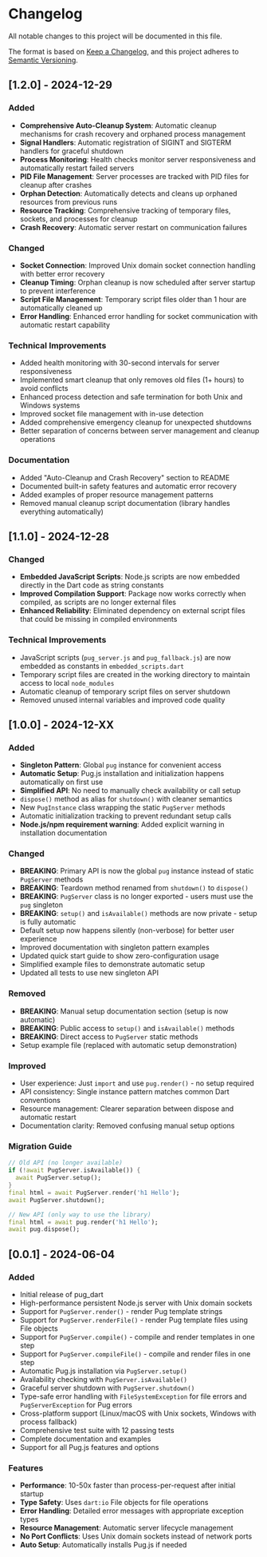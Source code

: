 # Changelog

All notable changes to this project will be documented in this file.

The format is based on [Keep a Changelog](https://keepachangelog.com/en/1.0.0/),
and this project adheres to [Semantic Versioning](https://semver.org/spec/v2.0.0.html).

## [1.2.0] - 2024-12-29

### Added
- **Comprehensive Auto-Cleanup System**: Automatic cleanup mechanisms for crash recovery and orphaned process management
- **Signal Handlers**: Automatic registration of SIGINT and SIGTERM handlers for graceful shutdown
- **Process Monitoring**: Health checks monitor server responsiveness and automatically restart failed servers
- **PID File Management**: Server processes are tracked with PID files for cleanup after crashes
- **Orphan Detection**: Automatically detects and cleans up orphaned resources from previous runs
- **Resource Tracking**: Comprehensive tracking of temporary files, sockets, and processes for cleanup
- **Crash Recovery**: Automatic server restart on communication failures

### Changed
- **Socket Connection**: Improved Unix domain socket connection handling with better error recovery
- **Cleanup Timing**: Orphan cleanup is now scheduled after server startup to prevent interference
- **Script File Management**: Temporary script files older than 1 hour are automatically cleaned up
- **Error Handling**: Enhanced error handling for socket communication with automatic restart capability

### Technical Improvements
- Added health monitoring with 30-second intervals for server responsiveness
- Implemented smart cleanup that only removes old files (1+ hours) to avoid conflicts
- Enhanced process detection and safe termination for both Unix and Windows systems
- Improved socket file management with in-use detection
- Added comprehensive emergency cleanup for unexpected shutdowns
- Better separation of concerns between server management and cleanup operations

### Documentation
- Added "Auto-Cleanup and Crash Recovery" section to README
- Documented built-in safety features and automatic error recovery
- Added examples of proper resource management patterns
- Removed manual cleanup script documentation (library handles everything automatically)

## [1.1.0] - 2024-12-28

### Changed
- **Embedded JavaScript Scripts**: Node.js scripts are now embedded directly in the Dart code as string constants
- **Improved Compilation Support**: Package now works correctly when compiled, as scripts are no longer external files
- **Enhanced Reliability**: Eliminated dependency on external script files that could be missing in compiled environments

### Technical Improvements
- JavaScript scripts (`pug_server.js` and `pug_fallback.js`) are now embedded as constants in `embedded_scripts.dart`
- Temporary script files are created in the working directory to maintain access to local `node_modules`
- Automatic cleanup of temporary script files on server shutdown
- Removed unused internal variables and improved code quality

## [1.0.0] - 2024-12-XX

### Added
- **Singleton Pattern**: Global `pug` instance for convenient access
- **Automatic Setup**: Pug.js installation and initialization happens automatically on first use
- **Simplified API**: No need to manually check availability or call setup
- `dispose()` method as alias for `shutdown()` with cleaner semantics
- New `PugInstance` class wrapping the static `PugServer` methods
- Automatic initialization tracking to prevent redundant setup calls
- **Node.js/npm requirement warning**: Added explicit warning in installation documentation

### Changed
- **BREAKING**: Primary API is now the global `pug` instance instead of static `PugServer` methods
- **BREAKING**: Teardown method renamed from `shutdown()` to `dispose()` 
- **BREAKING**: `PugServer` class is no longer exported - users must use the `pug` singleton
- **BREAKING**: `setup()` and `isAvailable()` methods are now private - setup is fully automatic
- Default setup now happens silently (non-verbose) for better user experience
- Improved documentation with singleton pattern examples
- Updated quick start guide to show zero-configuration usage
- Simplified example files to demonstrate automatic setup
- Updated all tests to use new singleton API

### Removed
- **BREAKING**: Manual setup documentation section (setup is now automatic)
- **BREAKING**: Public access to `setup()` and `isAvailable()` methods
- **BREAKING**: Direct access to `PugServer` static methods
- Setup example file (replaced with automatic setup demonstration)

### Improved
- User experience: Just `import` and use `pug.render()` - no setup required
- API consistency: Single instance pattern matches common Dart conventions
- Resource management: Clearer separation between dispose and automatic restart
- Documentation clarity: Removed confusing manual setup options

### Migration Guide
```dart
// Old API (no longer available)
if (!await PugServer.isAvailable()) {
  await PugServer.setup();
}
final html = await PugServer.render('h1 Hello');
await PugServer.shutdown();

// New API (only way to use the library)
final html = await pug.render('h1 Hello');
await pug.dispose();
```

## [0.0.1] - 2024-06-04

### Added
- Initial release of pug_dart
- High-performance persistent Node.js server with Unix domain sockets
- Support for `PugServer.render()` - render Pug template strings
- Support for `PugServer.renderFile()` - render Pug template files using File objects
- Support for `PugServer.compile()` - compile and render templates in one step
- Support for `PugServer.compileFile()` - compile and render files in one step
- Automatic Pug.js installation via `PugServer.setup()`
- Availability checking with `PugServer.isAvailable()`
- Graceful server shutdown with `PugServer.shutdown()`
- Type-safe error handling with `FileSystemException` for file errors and `PugServerException` for Pug errors
- Cross-platform support (Linux/macOS with Unix sockets, Windows with process fallback)
- Comprehensive test suite with 12 passing tests
- Complete documentation and examples
- Support for all Pug.js features and options

### Features
- **Performance**: 10-50x faster than process-per-request after initial startup
- **Type Safety**: Uses `dart:io` File objects for file operations
- **Error Handling**: Detailed error messages with appropriate exception types
- **Resource Management**: Automatic server lifecycle management
- **No Port Conflicts**: Uses Unix domain sockets instead of network ports
- **Auto Setup**: Automatically installs Pug.js if needed 